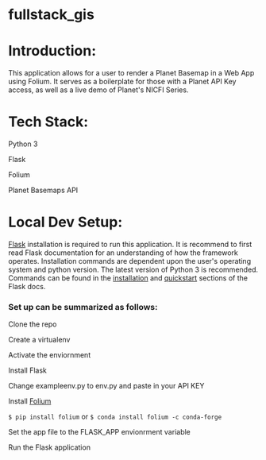 # fullstack_gis

# Introduction:


This application allows for a user to render a Planet Basemap in a Web App using Folium.
It serves as a boilerplate for those with a Planet API Key access, as well as a live demo of
Planet's NICFI Series.


# Tech Stack:


Python 3

Flask

Folium

Planet Basemaps API



# Local Dev Setup:

[Flask](https://flask.palletsprojects.com/en/1.1.x/tutorial/) installation is required to 
run this application. It is recommend to first read Flask documentation for an understanding of
how the framework operates. Installation commands are dependent upon the user's operating system 
and python version. The latest version of Python 3 is recommended. Commands can be found 
in the [installation](https://flask.palletsprojects.com/en/1.1.x/installation/#) and [quickstart](https://flask.palletsprojects.com/en/1.1.x/quickstart/) sections of the Flask docs. 

### Set up can be summarized as follows:

Clone the repo

Create a virtualenv

Activate the enviornment

Install Flask

Change exampleenv.py to env.py and paste in your API KEY

Install [Folium](https://python-visualization.github.io/folium/)

  `$ pip install folium` or `$ conda install folium -c conda-forge`
  
Set the app file to the FLASK_APP envionrment variable

Run the Flask application


